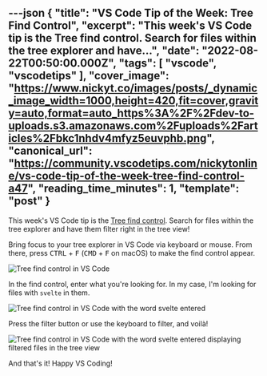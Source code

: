 ---json
{
  "title": "VS Code Tip of the Week: Tree Find Control",
  "excerpt": "This week's VS Code tip is the Tree find control. Search for files within the tree explorer and have...",
  "date": "2022-08-22T00:50:00.000Z",
  "tags": [
    "vscode",
    "vscodetips"
  ],
  "cover_image": "https://www.nickyt.co/images/posts/_dynamic_image_width=1000,height=420,fit=cover,gravity=auto,format=auto_https%3A%2F%2Fdev-to-uploads.s3.amazonaws.com%2Fuploads%2Farticles%2Fbkc1nhdv4mfyz5euvphb.png",
  "canonical_url": "https://community.vscodetips.com/nickytonline/vs-code-tip-of-the-week-tree-find-control-a47",
  "reading_time_minutes": 1,
  "template": "post"
}
---

This week's VS Code tip is the [Tree find control](https://code.visualstudio.com/updates/v1_70#_tree-find-control). Search for files within the tree explorer and have them filter right in the tree view!

Bring focus to your tree explorer in VS Code via keyboard or mouse. From there, press <kbd>CTRL</kbd> + <kbd>F</kbd> (<kbd>CMD</kbd> + <kbd>F</kbd> on macOS) to make the find control appear.

![Tree find control in VS Code](https://www.nickyt.co/images/posts/_uploads_articles_5je2t9vwn9tilkvpgmwa.png)

In the find control, enter what you're looking for. In my case, I'm looking for files with `svelte` in them.

![Tree find control in VS Code with the word svelte entered](https://www.nickyt.co/images/posts/_uploads_articles_54oktefmw59mmv0z3zsm.png)
 
 
Press the filter button or use the keyboard to filter, and voilà!

![Tree find control in VS Code with the word svelte entered displaying filtered files in the tree view](https://www.nickyt.co/images/posts/_uploads_articles_r7fym384hayk6ej0p79n.png)

And that's it! Happy VS Coding!
